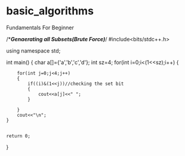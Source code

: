# basic_algorithms
Fundamentals For Beginner

/****Genaerating all Subsets(Brute Force)***/
#include<bits/stdc++.h>

using namespace std;

int main()
{
    char a[]={'a','b','c','d'};
    int sz=4;
    for(int i=0;i<(1<<sz);i++)
    {

        for(int j=0;j<4;j++)
        {
            if((i)&(1<<j))//checking the set bit
            {
                cout<<a[j]<<" ";
            }

        }
        cout<<"\n";
    }


    return 0;
}
